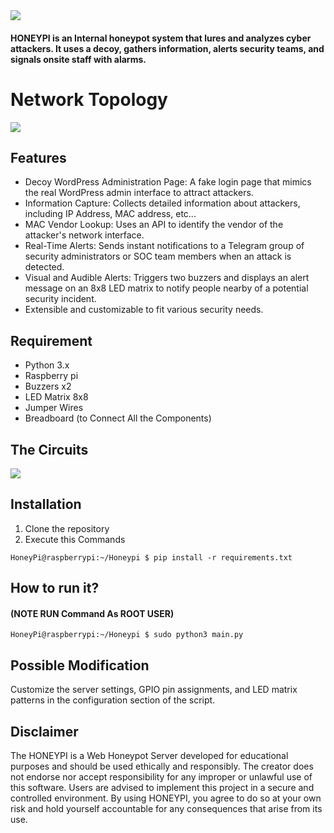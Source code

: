 <img src="https://github.com/MXCAlldev/HoneyPi/blob/main/WEB_Honeypot.png" />

#### HONEYPI is an Internal honeypot system that lures and analyzes cyber attackers. It uses a decoy, gathers information, alerts security teams, and signals onsite staff with alarms.

# Network Topology
<img src="https://github.com/MXCAlldev/HoneyPi/blob/main/Network%20Topology.png" />

## Features

* Decoy WordPress Administration Page: A fake login page that mimics the real WordPress admin interface to attract attackers.
* Information Capture: Collects detailed information about attackers, including IP Address, MAC address, etc...
* MAC Vendor Lookup: Uses an API to identify the vendor of the attacker's network interface.
* Real-Time Alerts: Sends instant notifications to a Telegram group of security administrators or SOC team members when an attack is detected.
* Visual and Audible Alerts: Triggers two buzzers and displays an alert message on an 8x8 LED matrix to notify people nearby of a potential security incident.
* Extensible and customizable to fit various security needs.

## Requirement
* Python 3.x 
* Raspberry pi
* Buzzers x2
* LED Matrix 8x8
* Jumper Wires
* Breadboard (to Connect All the Components)

## The Circuits

<img src="https://github.com/MXCAlldev/HoneyPi/blob/main/Diagram.png" />

## Installation
1. Clone the repository
2. Execute this Commands

```console
HoneyPi@raspberrypi:~/Honeypi $ pip install -r requirements.txt
```
## How to run it?
#### (NOTE RUN Command As ROOT USER)

```console
HoneyPi@raspberrypi:~/Honeypi $ sudo python3 main.py
```

## Possible Modification

Customize the server settings, GPIO pin assignments, and LED matrix patterns in the configuration section of the script.

## Disclaimer
The HONEYPI is a Web Honeypot Server developed for educational purposes and should be used ethically and responsibly. The creator does not endorse nor accept responsibility for any improper or unlawful use of this software. Users are advised to implement this project in a secure and controlled environment. By using HONEYPI, you agree to do so at your own risk and hold yourself accountable for any consequences that arise from its use.
